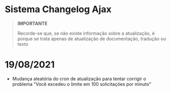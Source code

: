 # Sistema Changelog Ajax

>**IMPORTANTE**
>
>Recorde-se que, se não existe informação sobre a atualização, é porque se trata apenas de atualização de documentação, tradução ou texto

# 19/08/2021

- Mudança aleatória do cron de atualização para tentar corrigir o problema "Você excedeu o limite em 100 solicitações por minuto"